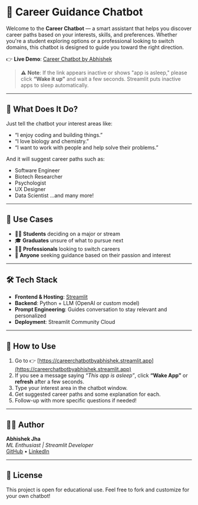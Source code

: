 # 🧭 Career Guidance Chatbot

Welcome to the **Career Chatbot** — a smart assistant that helps you discover career paths based on your interests, skills, and preferences. Whether you're a student exploring options or a professional looking to switch domains, this chatbot is designed to guide you toward the right direction.

👉 **Live Demo**: [Career Chatbot by Abhishek](https://careerchatbotbyabhishek.streamlit.app/)

> ⚠️ **Note**: If the link appears inactive or shows "app is asleep," please click **“Wake it up”** and wait a few seconds. Streamlit puts inactive apps to sleep automatically.

---

## 🤖 What Does It Do?

Just tell the chatbot your interest areas like:
- “I enjoy coding and building things.”
- “I love biology and chemistry.”
- “I want to work with people and help solve their problems.”

And it will suggest career paths such as:
- Software Engineer
- Biotech Researcher
- Psychologist
- UX Designer
- Data Scientist
...and many more!

---

## 🎯 Use Cases

- 🧑‍🎓 **Students** deciding on a major or stream
- 🎓 **Graduates** unsure of what to pursue next
- 👩‍💼 **Professionals** looking to switch careers
- 🎯 **Anyone** seeking guidance based on their passion and interest

---

## 🛠️ Tech Stack

- **Frontend & Hosting**: [Streamlit](https://streamlit.io/)
- **Backend**: Python + LLM (OpenAI or custom model)
- **Prompt Engineering**: Guides conversation to stay relevant and personalized
- **Deployment**: Streamlit Community Cloud

---

## 🚀 How to Use

1. Go to 👉 [https://careerchatbotbyabhishek.streamlit.app](https://careerchatbotbyabhishek.streamlit.app)
2. If you see a message saying _“This app is asleep”_, click **“Wake App”** or **refresh** after a few seconds.
3. Type your interest area in the chatbot window.
4. Get suggested career paths and some explanation for each.
5. Follow-up with more specific questions if needed!

---



## 🙋‍♂️ Author

**Abhishek Jha**  
*ML Enthusiast | Streamlit Developer*  
[GitHub](https://github.com/your-username) • [LinkedIn](https://linkedin.com/in/your-profile)

---

## 📜 License

This project is open for educational use. Feel free to fork and customize for your own chatbot!

